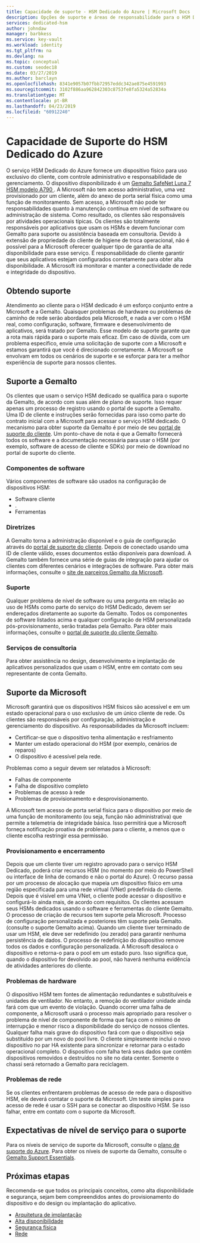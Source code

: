 ```yaml
---
title: Capacidade de suporte - HSM Dedicado do Azure | Microsoft Docs
description: Opções de suporte e áreas de responsabilidade para o HSM Dedicado do Azure em cenários diferentes
services: dedicated-hsm
author: johndaw
manager: barbkess
ms.service: key-vault
ms.workload: identity
ms.tgt_pltfrm: na
ms.devlang: na
ms.topic: conceptual
ms.custom: seodec18
ms.date: 03/27/2019
ms.author: barclayn
ms.openlocfilehash: 8341e9057b07fbb72957eddc342ae875e4591993
ms.sourcegitcommit: 3102f886aa962842303c8753fe8fa5324a52834a
ms.translationtype: MT
ms.contentlocale: pt-BR
ms.lasthandoff: 04/23/2019
ms.locfileid: "60912240"
---
```

# <a name="azure-dedicated-hsm-supportability"></a>Capacidade de Suporte do HSM Dedicado do Azure

O serviço HSM Dedicado do Azure fornece um dispositivo físico para uso exclusivo do cliente, com controle administrativo e responsabilidade de gerenciamento. O dispositivo disponibilizado é um [Gemalto SafeNet Luna 7 HSM modelo A790 ](https://safenet.gemalto.com/data-encryption/hardware-security-modules-hsms/safenet-network-hsm/). A Microsoft não tem acesso administrativo, uma vez provisionado por um cliente, além do anexo de porta serial física como uma função de monitoramento.  Sem acesso, a Microsoft não pode ter responsabilidades quanto à manutenção contínua em nível de software ou administração de sistema. Como resultado, os clientes são responsáveis por atividades operacionais típicas.
Os clientes são totalmente responsáveis por aplicativos que usam os HSMs e devem funcionar com Gemalto para suporte ou assistência baseada em consultoria. Devido à extensão de propriedade do cliente de higiene de troca operacional, não é possível para a Microsoft oferecer qualquer tipo de garantia de alta disponibilidade para esse serviço. É responsabilidade do cliente garantir que seus aplicativos estejam configurados corretamente para obter alta disponibilidade. A Microsoft irá monitorar e manter a conectividade de rede e integridade do dispositivo.

## <a name="getting-support"></a>Obtendo suporte

Atendimento ao cliente para o HSM dedicado é um esforço conjunto entre a Microsoft e a Gemalto. Quaisquer problemas de hardware ou problemas de caminho de rede serão abordados pela Microsoft, e nada a ver com o HSM real, como configuração, software, firmware e desenvolvimento de aplicativos, será tratado por Gemalto. Esse modelo de suporte garante que a rota mais rápida para o suporte mais eficaz. Em caso de dúvida, com um problema específico, envie uma solicitação de suporte com a Microsoft e estamos garantirá que você é direcionado corretamente. A Microsoft se envolvam em todos os cenários de suporte e se esforçar para ter a melhor experiência de suporte para nossos clientes.

## <a name="gemalto-support"></a>Suporte a Gemalto

Os clientes que usam o serviço HSM dedicado se qualifica para o suporte da Gemalto, de acordo com suas além de plano de suporte. Isso requer apenas um processo de registro usando o portal de suporte a Gemalto. Uma ID de cliente e instruções serão fornecidas para isso como parte do contrato inicial com a Microsoft para acessar o serviço HSM dedicado. O mecanismo para obter suporte da Gemalto é por meio de seu [portal de suporte do cliente](https://supportportal.gemalto.com/csm/).
Um ponto-chave de nota é que a Gemalto fornecerá todos os software e a documentação necessária para usar o HSM (por exemplo, software de acesso de cliente e SDKs) por meio de download no portal de suporte do cliente.

### <a name="software-components"></a>Componentes de software

Vários componentes de software são usados na configuração de dispositivos HSM:

* Software cliente
* .
* Ferramentas

### <a name="guidance"></a>Diretrizes

A Gemalto torna a administração disponível e o guia de configuração através do [portal de suporte do cliente](https://supportportal.gemalto.com/csm/). Depois de conectado usando uma ID de cliente válido, esses documentos estão disponíveis para download. A Gemalto também fornece uma série de guias de integração para ajudar os clientes com diferentes cenários e integrações de software. Para obter mais informações, consulte o [site de parceiros Gemalto da Microsoft](https://safenet.gemalto.com/partners/microsoft/).

### <a name="support"></a>Suporte

Qualquer problema de nível de software ou uma pergunta em relação ao uso de HSMs como parte do serviço do HSM Dedicado, devem ser endereçados diretamente ao suporte da Gemalto. Todos os componentes de software listados acima e qualquer configuração de HSM personalizada pós-provisionamento, serão tratadas pela Gemalto. Para obter mais informações, consulte o [portal de suporte do cliente Gemalto](https://supportportal.gemalto.com/csm/).

### <a name="consulting-services"></a>Serviços de consultoria

Para obter assistência no design, desenvolvimento e implantação de aplicativos personalizados que usam o HSM, entre em contato com seu representante de conta Gemalto.

## <a name="microsoft-support"></a>Suporte da Microsoft

Microsoft garantirá que os dispositivos HSM físicos são acessível e em um estado operacional para o uso exclusivo de um único cliente de rede. Os clientes são responsáveis por configuração, administração e gerenciamento do dispositivo. As responsabilidades da Microsoft incluem:

* Certificar-se que o dispositivo tenha alimentação e resfriamento
* Manter um estado operacional do HSM (por exemplo, cenários de reparos)
* O dispositivo é acessível pela rede.

Problemas como a seguir devem ser relatados à Microsoft:

* Falhas de componente
* Falha de dispositivo completo
* Problemas de acesso à rede
* Problemas de provisionamento e desprovisionamento.

A Microsoft tem acesso de porta serial física para o dispositivo por meio de uma função de monitoramento (ou seja, função não administrativa) que permite a telemetria de integridade básica.  Isso permitirá que a Microsoft forneça notificação proativa de problemas para o cliente, a menos que o cliente escolha restringir essa permissão. 

### <a name="provisioning-and-decommissioning"></a>Provisionamento e encerramento

Depois que um cliente tiver um registro aprovado para o serviço HSM Dedicado, poderá criar recursos HSM (no momento por meio do PowerShell ou interface de linha de comando e não o portal do Azure). O recurso passa por um processo de alocação que mapeia um dispositivo físico em uma região especificada para uma rede virtual (VNet) predefinida do cliente. Depois que é visível em uma VNet, o cliente pode acessar o dispositivo e configurá-lo ainda mais, de acordo com requisitos. Os clientes acessam seus HSMs dedicados usando o software e ferramentas do cliente Gemalto. O processo de criação de recursos tem suporte pela Microsoft. Processo de configuração personalizada e posteriores têm suporte pela Gemalto. (consulte o suporte Gemalto acima). Quando um cliente tiver terminado de usar um HSM, ele deve ser redefinido (ou zerado) para garantir nenhuma persistência de dados. O processo de redefinição do dispositivo remove todos os dados e configuração personalizada. A Microsoft desaloca o dispositivo e retorna-o para o pool em um estado puro. Isso significa que, quando o dispositivo for devolvido ao pool, não haverá nenhuma evidência de atividades anteriores do cliente. 

### <a name="hardware-issues"></a>Problemas de hardware

O dispositivo HSM tem fontes de alimentação redundantes e substituíveis e unidades de ventilador.  No entanto, a remoção do ventilador unidade ainda fará com que um evento de violação. Quando ocorrer uma falha de componente, a Microsoft usará o processo mais apropriado para resolver o problema de nível de componente de forma que faça com o mínimo de interrupção e menor risco a disponibilidade do serviço de nossos clientes.
Qualquer falha mais grave do dispositivo fará com que o dispositivo seja substituído por um novo do pool livre. O cliente simplesmente inclui o novo dispositivo no par HA existente para sincronizar e retornar para o estado operacional completo. O dispositivo com falha terá seus dados que contêm dispositivos removidos e destruídos no site no data center. Somente o chassi será retornado a Gemalto para reciclagem.


### <a name="networking-issues"></a>Problemas de rede

Se os clientes enfrentarem problemas de acesso de rede para o dispositivo HSM, ele deverá contatar o suporte da Microsoft. Um teste simples para acesso de rede é usar o SSH para se conectar ao dispositivo HSM. Se isso falhar, entre em contato com o suporte da Microsoft.

## <a name="service-level-expectations-for-support"></a>Expectativas de nível de serviço para o suporte

Para os níveis de serviço de suporte da Microsoft, consulte o [plano de suporte do Azure](https://azure.microsoft.com/support/plans/).
Para obter os níveis de suporte da Gemalto, consulte o [Gemalto Support Essentials](https://azure.microsoft.com/support/plans/).

## <a name="next-steps"></a>Próximas etapas

Recomenda-se que todos os principais conceitos, como alta disponibilidade e segurança, sejam bem compreendidos antes do provisionamento do dispositivo e do design ou implantação do aplicativo.

* [Arquitetura de implantação](deployment-architecture.md)
* [Alta disponibilidade](high-availability.md)
* [Segurança física](physical-security.md)
* [Rede](networking.md)

